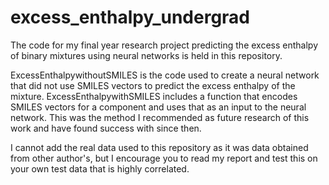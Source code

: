 # excess_enthalpy_undergrad
The code for my final year research project predicting the excess enthalpy of binary mixtures using neural networks is held in this repository.

ExcessEnthalpywithoutSMILES is the code used to create a neural network that did not use SMILES vectors to predict the excess enthalpy of the mixture. 
ExcessEnthalpywithSMILES includes a function that encodes SMILES vectors for a component and uses that as an input to the neural network. This was the method I recommended as future research of this work and have found success with since then. 

I cannot add the real data used to this repository as it was data obtained from other author's, but I encourage you to read my report and test this on your own test data that is highly correlated. 
